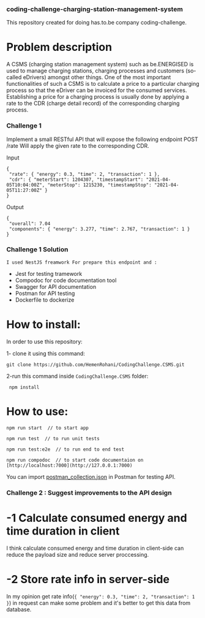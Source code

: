 ### coding-challenge-charging-station-management-system

This repository created for doing has.to.be company coding-challenge.

# Problem description
A CSMS (charging station management system) such as be.ENERGISED is used to manage charging stations, charging
processes and customers (so-called eDrivers) amongst other things.
One of the most important functionalities of such a CSMS is to calculate a price to a particular charging process so that
the eDriver can be invoiced for the consumed services. Establishing a price for a charging process is usually done by
applying a rate to the CDR (charge detail record) of the corresponding charging process.

### Challenge 1
Implement a small RESTful API that will expose the following endpoint
POST /rate
Will apply the given rate to the corresponding CDR.

Input
```
{
 "rate": { "energy": 0.3, "time": 2, "transaction": 1 },
 "cdr": { "meterStart": 1204307, "timestampStart": "2021-04-05T10:04:00Z", "meterStop": 1215230, "timestampStop": "2021-04-05T11:27:00Z" }
}
```

Output
```
{
 "overall": 7.04
 "components": { "energy": 3.277, "time": 2.767, "transaction": 1 }
}
```

### Challenge 1 Solution

`I used NestJS freamwork For prepare this endpoint and :`
 * Jest for testing tramework
 * Compodoc for code documentation tool
 * Swagger for API documentation
 * Postman for API testing
 * Dockerfile to dockerize

# How to install:

In order to use this repository:

1- clone it using this command:

    git clone https://github.com/HemenRohani/CodingChallenge.CSMS.git

2-run this command inside `CodingChallenge.CSMS` folder:

     npm install

# How to use:

    npm run start  // to start app

    npm run test  // to run unit tests

    npm run test:e2e  // to run end to end test

    npm run compodoc  // to start code documentaion on [http://localhost:7000](http://127.0.0.1:7000)

You can import [postman_collection.json](postman_collection.json) in Postman for testing API.


### Challenge 2 : Suggest improvements to the API design

# -1 Calculate consumed energy and time duration in client

I think calculate consumed energy and time duration in client-side can reduce the payload size and reduce server proccessing.

# -2 Store rate info in server-side

In my opinion get rate info(`{ "energy": 0.3, "time": 2, "transaction": 1 }`) in request can make some problem and it's better to get this data from database.
